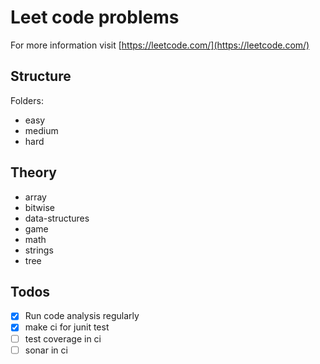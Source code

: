 # Leet code problems

For more information visit [https://leetcode.com/](https://leetcode.com/)

## Structure

Folders:

- easy
- medium
- hard

## Theory

- array
- bitwise
- data-structures
- game
- math
- strings
- tree

## Todos

- [x] Run code analysis regularly
- [x] make ci for junit test
- [ ] test coverage in ci
- [ ] sonar in ci
